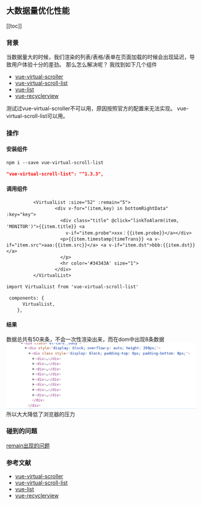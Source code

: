 ## 大数据量优化性能
[[toc]]

### 背景

当数据量大的时候，我们渲染的列表/表格/表单在页面加载的时候会出现延迟，导致用户体验十分的差劲。
那么怎么解决呢？
我找到如下几个组件
- [vue-virtual-scroller](https://github.com/Akryum/vue-virtual-scroller)
- [vue-virtual-scroll-list](https://github.com/tangbc/vue-virtual-scroll-list)
- [vue-list](https://github.com/hejianxian/vue-list)
- [vue-recyclerview](https://github.com/hilongjw/vue-recyclerview)

测试过vue-virtual-scroller不可以用，原因按照官方的配置来无法实现。
vue-virtual-scroll-list可以用。
### 操作

#### 安装组件
```
npm i --save vue-virtual-scroll-list
```

```json
"vue-virtual-scroll-list": "^1.3.3",
```
#### 调用组件
```vue
          <VirtualList :size="52" :remain="5">
                  <div v-for="(item,key) in bottomRightData" :key="key">
                    <div class="title" @click="linkToAlarm(item, 'MONITOR')">{{item.title}} <a
                      v-if="item.probe">xxx：{{item.probe}}</a></div>
                    <p>{{item.timestamp|timeTrans}} <a v-if="item.src">aaa:{{item.src}}</a> <a v-if="item.dst">bbb:{{item.dst}}</a>
                    </p>
                    <hr color='#34343A' size="1">
                  </div>
          </VirtualList>                          
```
```vue
import VirtualList from 'vue-virtual-scroll-list'
```
```vue
 components: {
      VirtualList,
    },
```
#### 结果
数据总共有50来条，不会一次性渲染出来，而在dom中出现8条数据
![avatar](../public/vue-virtual-scroll-list1.png)
所以大大降低了浏览器的压力

### 碰到的问题
[remain出现的问题](https://github.com/tangbc/vue-virtual-scroll-list/issues/94)

### 参考文献
- [vue-virtual-scroller](https://github.com/Akryum/vue-virtual-scroller)
- [vue-virtual-scroll-list](https://github.com/tangbc/vue-virtual-scroll-list)
- [vue-list](https://github.com/hejianxian/vue-list)
- [vue-recyclerview](https://github.com/hilongjw/vue-recyclerview)
